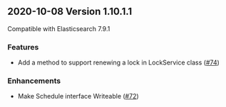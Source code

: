 ## 2020-10-08 Version 1.10.1.1

Compatible with Elasticsearch 7.9.1
### Features
* Add a method to support renewing a lock in LockService class ([#74](https://github.com/opendistro-for-elasticsearch/job-scheduler/pull/74))

### Enhancements
* Make Schedule interface Writeable ([#72](https://github.com/opendistro-for-elasticsearch/job-scheduler/pull/72))

